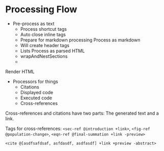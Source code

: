 # Processing Flow
- Pre-process as text
  - Process shortcut tags
  - Auto close inline tags
  - Prepare for markdown processing
Process as markdown
  - Will create header tags
  - Lists
Process as parsed HTML
  - wrapAndNestSections
  - 
Render HTML
  - Processors for things
    - Citations
    - Displayed code
    - Executed code
    - Cross-references
   
Cross-references and citations have two parts: The generated text and a link.

Tags for cross-references: `<sec-ref @introduction +link>`, `<fig-ref @population-change>`, `<eqn-ref @final-summation +link -preview>`

`<cite @[asdfsafdsaf, asfdasdf, asdfasdf] +link +preview -abstract>`

